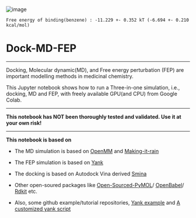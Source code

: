 # 
![image](https://user-images.githubusercontent.com/75652473/191434271-024479e8-caad-4c18-8aaa-cf62817dd1d2.png)

```Free energy of binding(benzene) : -11.229 +- 0.352 kT (-6.694 +- 0.210 kcal/mol)```


# **Dock-MD-FEP**

---
Docking, Molecular dynamic(MD), and Free energy perturbation (FEP) are important modelling methods in medicinal chemistry.

This Jupyter notebook shows how to run a Three-in-one simulation, i.e., docking, MD and FEP, with freely available GPU(and CPU) from Google Colab.

---

 **This notebook has NOT been thoroughly tested and validated. Use it at your own risk!** 

--- 

**This notebook is based on**
- The MD simulation is based on [OpenMM](https://openmm.org/) and [Making-it-rain](https://twitter.com/pablitoarantes)

- The FEP simulation is based on [Yank](http://getyank.org/latest/)

- The docking is based on Autodock Vina derived [Smina](https://github.com/mwojcikowski/smina)


- Other open-soured packages like [Open-Sourced-PyMOL](https://anaconda.org/conda-forge/pymol-open-source)/  [OpenBabel](https://github.com/openbabel/openbabel)/ [Rdkit](https://github.com/rdkit/rdkit) etc.

- Also, some github example/tutorial repositories,  [Yank example](https://github.com/choderalab/yank-examples) and [A customized yank script](https://github.com/quantaosun/OpenMM-Yank-YAML-template)
